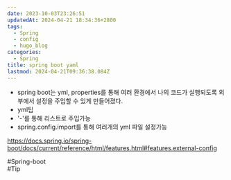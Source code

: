 ```yaml
---
date: 2023-10-03T23:26:51
updatedAt: 2024-04-21 18:34:36+2800
tags:
  - Spring
  - config
  - hugo_blog
categories:
  - Spring
title: spring boot yaml
lastmod: 2024-04-21T09:36:38.084Z
---
```

* spring boot는 yml, properties를 통해 여러 환경에서 나의 코드가 실행되도록 외부에서 설정을 주입할 수 있게 만들어졌다.
* yml팁
* '-'를 통해 리스트로 주입가능
* spring.config.import를 통해 여러개의 yml 파일 설정가능

<https://docs.spring.io/spring-boot/docs/current/reference/html/features.html#features.external-config>

\#Spring-boot\
\#Tip
